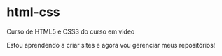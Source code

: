 # html-css
 Curso de HTML5 e CSS3 do curso em video

Estou aprendendo a criar sites e agora vou gerenciar meus repositórios!